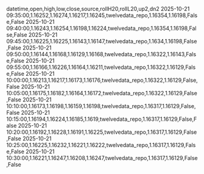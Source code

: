 datetime,open,high,low,close,source,rollH20,rollL20,up2,dn2
2025-10-21 09:35:00,1.16252,1.16274,1.16217,1.16245,twelvedata_repo,1.16354,1.16198,False,False
2025-10-21 09:40:00,1.16243,1.16254,1.16198,1.16224,twelvedata_repo,1.16354,1.16198,False,False
2025-10-21 09:45:00,1.16225,1.16225,1.16143,1.16147,twelvedata_repo,1.1634,1.16198,False,False
2025-10-21 09:50:00,1.16144,1.16168,1.16129,1.16168,twelvedata_repo,1.16322,1.16143,False,False
2025-10-21 09:55:00,1.16166,1.16226,1.16164,1.16211,twelvedata_repo,1.16322,1.16129,False,False
2025-10-21 10:00:00,1.16213,1.16217,1.16173,1.16176,twelvedata_repo,1.16322,1.16129,False,False
2025-10-21 10:05:00,1.16175,1.16182,1.16164,1.16172,twelvedata_repo,1.16322,1.16129,False,False
2025-10-21 10:10:00,1.16173,1.16198,1.16159,1.16198,twelvedata_repo,1.16317,1.16129,False,False
2025-10-21 10:15:00,1.16194,1.16224,1.16185,1.1619,twelvedata_repo,1.16317,1.16129,False,False
2025-10-21 10:20:00,1.16192,1.16228,1.16191,1.16225,twelvedata_repo,1.16317,1.16129,False,False
2025-10-21 10:25:00,1.16225,1.16232,1.16221,1.16222,twelvedata_repo,1.16317,1.16129,False,False
2025-10-21 10:30:00,1.16221,1.16247,1.16208,1.16247,twelvedata_repo,1.16317,1.16129,False,False
